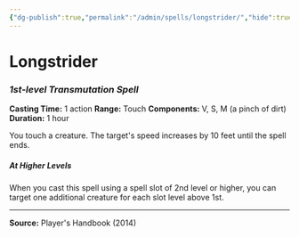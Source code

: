 ```yaml
---
{"dg-publish":true,"permalink":"/admin/spells/longstrider/","hide":true,"updated":"2025-08-11T11:53:30.958+01:00"}
---
```


# Longstrider
### *1st-level Transmutation Spell*
**Casting Time:** 1 action
**Range:** Touch
**Components:** V, S, M (a pinch of dirt)
**Duration:** 1 hour

You touch a creature. The target's speed increases by 10 feet until the spell ends.

##### At Higher Levels
When you cast this spell using a spell slot of 2nd level or higher, you can target one additional creature for each slot level above 1st.

---
**Source:** Player's Handbook (2014)